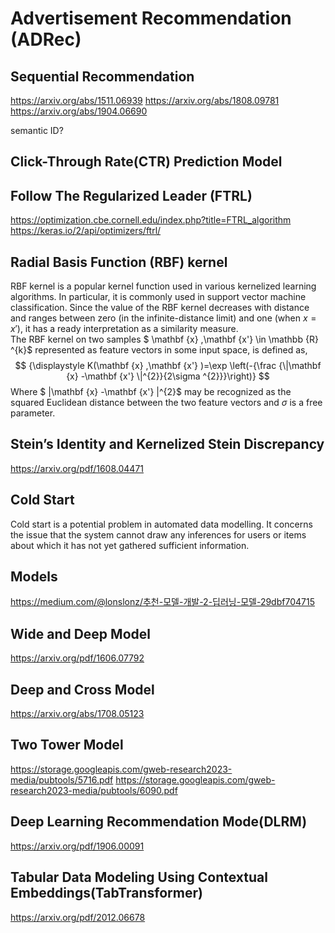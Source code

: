 # Advertisement Recommendation (ADRec)
## Sequential Recommendation
https://arxiv.org/abs/1511.06939
https://arxiv.org/abs/1808.09781
https://arxiv.org/abs/1904.06690

semantic ID?
## Click-Through Rate(CTR) Prediction Model
## Follow The Regularized Leader (FTRL)
https://optimization.cbe.cornell.edu/index.php?title=FTRL_algorithm
https://keras.io/2/api/optimizers/ftrl/

## Radial Basis Function (RBF) kernel
RBF kernel is a popular kernel function used in various kernelized learning algorithms. In particular, it is commonly used in support vector machine classification. Since the value of the RBF kernel decreases with distance and ranges between zero (in the infinite-distance limit) and one (when $x = x'$), it has a ready interpretation as a similarity measure.  
The RBF kernel on two samples $ \mathbf {x} ,\mathbf {x'} \in \mathbb {R} ^{k}$ represented as feature vectors in some input space, is defined as,
$$
{\displaystyle K(\mathbf {x} ,\mathbf {x'} )=\exp \left(-{\frac {\|\mathbf {x} -\mathbf {x'} \|^{2}}{2\sigma ^{2}}}\right)}
$$
Where $ \|\mathbf {x} -\mathbf {x'} \|^{2}$ may be recognized as the squared Euclidean distance between the two feature vectors and $\sigma$ is a free parameter. 

## Stein’s Identity and Kernelized Stein Discrepancy
https://arxiv.org/pdf/1608.04471

## Cold Start
Cold start is a potential problem in automated data modelling. It concerns the issue that the system cannot draw any inferences for users or items about which it has not yet gathered sufficient information.


## Models
https://medium.com/@lonslonz/추천-모델-개발-2-딥러닝-모델-29dbf704715
## Wide and Deep Model
https://arxiv.org/pdf/1606.07792

## Deep and Cross Model
https://arxiv.org/abs/1708.05123

## Two Tower Model
https://storage.googleapis.com/gweb-research2023-media/pubtools/5716.pdf
https://storage.googleapis.com/gweb-research2023-media/pubtools/6090.pdf

## Deep Learning Recommendation Mode(DLRM)
https://arxiv.org/pdf/1906.00091

## Tabular Data Modeling Using Contextual Embeddings(TabTransformer)
https://arxiv.org/pdf/2012.06678